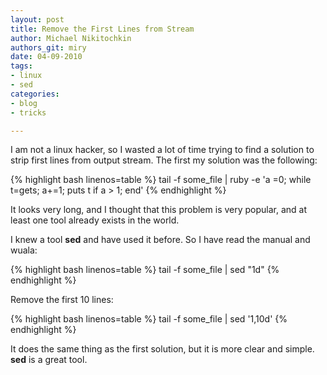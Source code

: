 ```yaml
---
layout: post
title: Remove the First Lines from Stream
author: Michael Nikitochkin
authors_git: miry
date: 04-09-2010
tags:
- linux
- sed
categories:
- blog
- tricks

---
```


I am not a linux hacker, so I wasted a lot of time trying to find a solution to strip first lines from output stream. The first my solution was the following:

{% highlight bash linenos=table %}
tail -f some_file | ruby -e 'a =0; while t=gets; a+=1; puts t if a > 1; end'
{% endhighlight %}

It looks very long, and I thought that this problem is very popular, and at least one tool already exists in the world.

I knew a tool __sed__ and have used it before. So I have read the manual and wuala:

<!--cut-->

{% highlight bash linenos=table %}
tail -f some_file | sed "1d"
{% endhighlight %}

Remove the first 10 lines:

{% highlight bash linenos=table %}
tail -f some_file | sed '1,10d'
{% endhighlight %}

It does the same thing as the first solution, but it is more clear and simple. __sed__ is a great tool.
